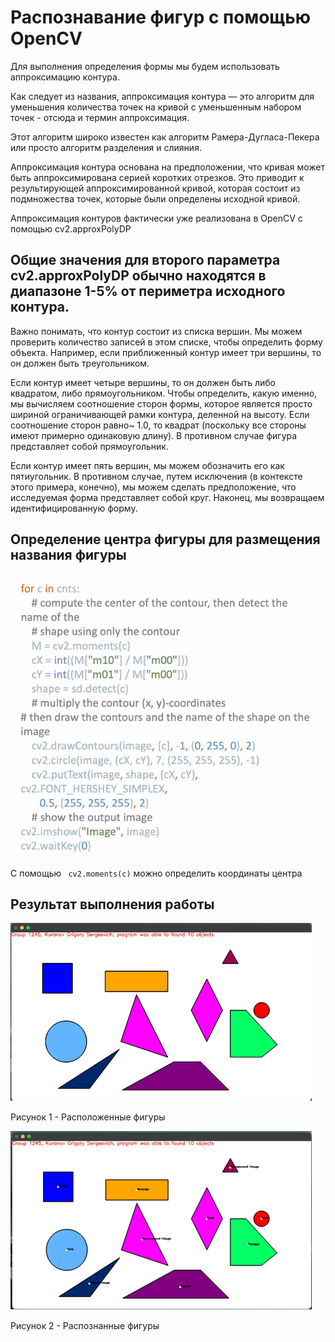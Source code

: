 # Распознавание фигур с помощью OpenCV

Для выполнения определения формы мы будем использовать аппроксимацию контура.


Как следует из названия, аппроксимация контура — это алгоритм для уменьшения
количества точек на кривой с уменьшенным набором точек - отсюда и термин
аппроксимация.

Этот алгоритм широко известен как алгоритм Рамера-Дугласа-Пекера или просто
алгоритм разделения и слияния.

Аппроксимация контура основана на предположении, что кривая может быть
аппроксимирована серией коротких отрезков. Это приводит к результирующей
аппроксимированной кривой, которая состоит из подмножества точек, которые были
определены исходной кривой.

Аппроксимация контуров фактически уже реализована в OpenCV с помощью
cv2.approxPolyDP

Общие значения для второго параметра cv2.approxPolyDP обычно находятся
в диапазоне 1-5% от периметра исходного контура.
---
Важно понимать, что контур состоит из списка вершин. Мы можем проверить
количество записей в этом списке, чтобы определить форму объекта.
Например, если приближенный контур имеет три вершины, то он должен
быть треугольником.

Если контур имеет четыре вершины, то он должен быть либо квадратом,
либо прямоугольником. Чтобы определить, какую именно, мы вычисляем
соотношение сторон формы, которое является просто шириной
ограничивающей рамки контура, деленной на высоту. Если соотношение
сторон равно~ 1.0, то квадрат (поскольку все стороны имеют примерно
одинаковую длину). В противном случае фигура представляет собой
прямоугольник.

Если контур имеет пять вершин, мы можем обозначить его
как пятиугольник.
В противном случае, путем исключения (в контексте этого примера, конечно),
мы можем сделать предположение, что исследуемая форма представляет
собой круг.
Наконец, мы возвращаем идентифицированную форму.

## Определение центра фигуры для размещения названия фигуры
![](https://github.com/IMNJL/Intellectual_systems/blob/main/lab2/images_for_readme/img.png)

С помощью ``` cv2.moments(c)``` можно определить координаты центра

## Результат выполнения работы

![](https://github.com/IMNJL/Intellectual_systems/blob/main/lab2/images_for_readme/img_1.png)

Рисунок 1 - Расположенные фигуры

![](https://github.com/IMNJL/Intellectual_systems/blob/main/lab2/images_for_readme/img_2.png)

Рисунок 2 - Распознанные фигуры